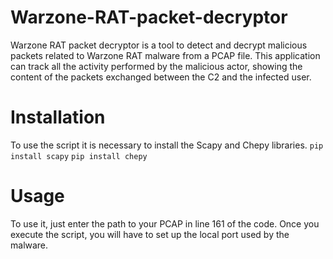 # Warzone-RAT-packet-decryptor
Warzone RAT packet decryptor is a tool to detect and decrypt malicious packets related to Warzone RAT malware from a PCAP file. This application can track all the activity performed by the malicious actor, showing the content of the packets exchanged between the C2 and the infected user.

# Installation
To use the script it is necessary to install the Scapy and Chepy libraries.
`pip install scapy`
`pip install chepy`

# Usage
To use it, just enter the path to your PCAP in line 161 of the code. Once you execute the script, you will have to set up the local port used by the malware.


